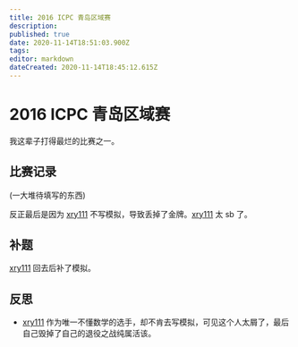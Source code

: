 ```yaml
---
title: 2016 ICPC 青岛区域赛
description: 
published: true
date: 2020-11-14T18:51:03.900Z
tags: 
editor: markdown
dateCreated: 2020-11-14T18:45:12.615Z
---
```


# 2016 ICPC 青岛区域赛

[xry111]: /person/xry111

我这辈子打得最烂的比赛之一。

## 比赛记录

(一大堆待填写的东西)

反正最后是因为 [xry111] 不写模拟，导致丢掉了金牌。[xry111] 太 sb 了。

## 补题

[xry111] 回去后补了模拟。

## 反思

* [xry111] 作为唯一不懂数学的选手，却不肯去写模拟，可见这个人太屑了，最后自己毁掉了自己的退役之战纯属活该。